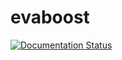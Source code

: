# evaboost

[![Documentation Status](https://readthedocs.org/projects/evaboost/badge/?version=latest)](http://evaboost.readthedocs.io/en/latest/?badge=latest)
